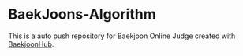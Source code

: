 # BaekJoons-Algorithm
This is a auto push repository for Baekjoon Online Judge created with [BaekjoonHub](https://github.com/BaekjoonHub/BaekjoonHub).
